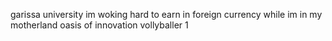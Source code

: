 garissa university im  woking hard to earn in foreign currency while im in my motherland 
oasis of innovation 
vollyballer 1
